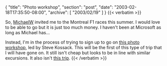 {
  "title": "Photo workshop",
  "section": "post",
  "date": "2003-02-18T17:35:50-08:00",
  "archive": [
    "2003/02/19"
  ]
}
{{< verbatim >}}
<P>So, <a href="http://michaelw.net">MichaelW</a> invited me to the Montreal F1 races this summer.  I would love to be able to go but it is just too much money. I haven't been at Microsoft as long as Michael has...
<P>Instead, I'm in the process of trying to sign up to go on <a href="http://luminous-landscape.com/workshops/sk-dv-work.shtml">this photo workshop</a>, led by Steve Kossack.  This will be the first of this type of trip that I will have gone on.  It still isn't cheap but looks to be in line with similar excursions.  It also isn't <a href="http://luminous-landscape.com/workshops/africa-ws.shtml">this trip</a>.
{{< /verbatim >}}
